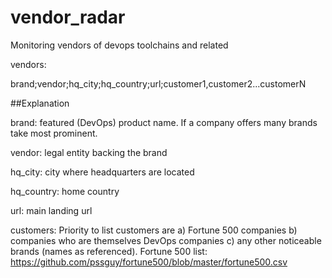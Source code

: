 # vendor_radar
Monitoring vendors of devops toolchains and related

vendors: 

brand;vendor;hq_city;hq_country;url;customer1,customer2...customerN

##Explanation 

brand: featured (DevOps) product name. If a company offers many brands take most prominent.

vendor: legal entity backing the brand

hq_city: city where headquarters are located

hq_country: home country

url: main landing url

customers: Priority to list customers are a) Fortune 500 companies b) companies who are themselves DevOps companies c) any other noticeable brands (names as referenced).
Fortune 500 list: https://github.com/pssguy/fortune500/blob/master/fortune500.csv
